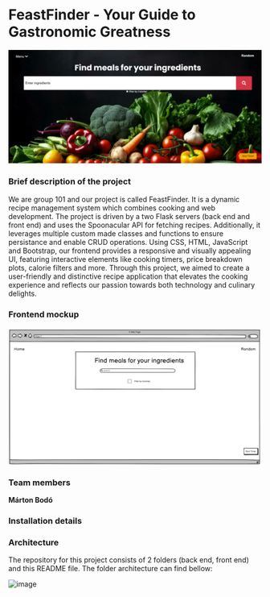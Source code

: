 # FeastFinder - Your Guide to Gastronomic Greatness

![alt text](image.png)

### Brief description of the project

We are group 101 and our project is called FeastFinder. It is a dynamic recipe management system which combines cooking and web development. The project is driven by a two Flask servers (back end and front end) and uses the Spoonacular API for fetching recipes. Additionally, it leverages multiple custom made classes and functions to ensure persistance and enable CRUD operations. Using CSS, HTML, JavaScript and Bootstrap, our frontend provides a responsive and visually appealing UI, featuring interactive elements like cooking timers, price breakdown plots, calorie filters and more. Through this project, we aimed to create a user-friendly and distinctive recipe application that elevates the cooking experience and reflects our passion towards both technology and culinary delights.

### Frontend mockup
![alt text](image-1.png)

### Team members

**Márton Bodó**

### Installation details


### Architecture

The repository for this project consists of 2 folders (back end, front end) and this README file.
The folder architecture can find bellow:

![image](https://github.com/VU-AppliedProgramming/example-project/assets/119077341/550ef9bc-672e-4fc2-9b4f-718b75568a9c)



